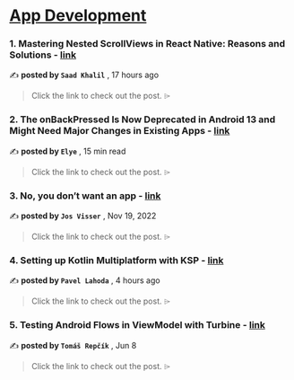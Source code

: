 
<h1><a href=https://medium.com/tag/mobile-app-development/recommended target="_blank" rel="noopener noreferrer">App Development</a></h1>
<h3>1. Mastering Nested ScrollViews in React Native: Reasons and Solutions - <a href=https://medium.com/@saadkhalil773/mastering-nested-scrollviews-in-react-native-reasons-and-solutions-ff675b534192?source=tag_recommended_feed---------0-84----------mobile_app_development----------7e20c757_d78f_49b2_a699_11d44d825385------- target="_blank" rel="noopener noreferrer">link</a></h3>

✍️ **posted by `Saad Khalil`** <date> , 17 hours ago</date>

<blockquote>Click the link to check out the post. ⌲</blockquote>

<h3>2. The onBackPressed Is Now Deprecated in Android 13 and Might Need Major Changes in Existing Apps - <a href=https://medium.com/mobile-app-development-publication/migrate-to-android-13-predictive-back-soon-before-its-too-late-e1e1723f392?source=tag_recommended_feed---------1-107----------mobile_app_development----------7e20c757_d78f_49b2_a699_11d44d825385------- target="_blank" rel="noopener noreferrer">link</a></h3>

✍️ **posted by `Elye`** <date> , 15 min read</date>

<blockquote>Click the link to check out the post. ⌲</blockquote>

<h3>3. No, you don’t want an app - <a href=https://medium.com/@josvisser/no-you-dont-want-an-app-fed11706db5c?source=tag_recommended_feed---------2-85----------mobile_app_development----------7e20c757_d78f_49b2_a699_11d44d825385------- target="_blank" rel="noopener noreferrer">link</a></h3>

✍️ **posted by `Jos Visser`** <date> , Nov 19, 2022</date>

<blockquote>Click the link to check out the post. ⌲</blockquote>

<h3>4. Setting up Kotlin Multiplatform with KSP - <a href=https://medium.com/@actiwerks/setting-up-kotlin-multiplatform-with-ksp-7f598b1681bf?source=tag_recommended_feed---------3-84----------mobile_app_development----------7e20c757_d78f_49b2_a699_11d44d825385------- target="_blank" rel="noopener noreferrer">link</a></h3>

✍️ **posted by `Pavel Lahoda`** <date> , 4 hours ago</date>

<blockquote>Click the link to check out the post. ⌲</blockquote>

<h3>5. Testing Android Flows in ViewModel with Turbine - <a href=https://medium.com/proandroiddev/testing-android-flows-in-viewmodel-with-turbine-ea9bae7e811a?source=tag_recommended_feed---------4-107----------mobile_app_development----------7e20c757_d78f_49b2_a699_11d44d825385------- target="_blank" rel="noopener noreferrer">link</a></h3>

✍️ **posted by `Tomáš Repčík`** <date> , Jun 8</date>

<blockquote>Click the link to check out the post. ⌲</blockquote>

